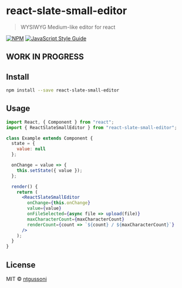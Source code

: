 # react-slate-small-editor

> WYSIWYG Medium-like editor for react

[![NPM](https://img.shields.io/npm/v/react-slate-small-editor.svg)](https://www.npmjs.com/package/react-slate-small-editor) [![JavaScript Style Guide](https://img.shields.io/badge/code_style-standard-brightgreen.svg)](https://standardjs.com)

## WORK IN PROGRESS

## Install

```bash
npm install --save react-slate-small-editor
```

## Usage

```jsx
import React, { Component } from "react";
import { ReactSlateSmallEditor } from "react-slate-small-editor";

class Example extends Component {
  state = {
    value: null
  };

  onChange = value => {
    this.setState({ value });
  };

  render() {
    return (
      <ReactSlateSmallEditor
        onChange={this.onChange}
        value={value}
        onFileSelected={async file => upload(file)}
        maxCharacterCount={maxCharacterCount}
        renderCount={count => `${count} / ${maxCharacterCount}`}
      />
    );
  }
}
```

## License

MIT © [ntgussoni](https://github.com/ntgussoni)
